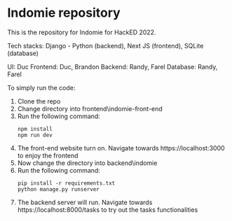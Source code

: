 # Indomie repository

This is the repository for Indomie for HackED 2022.

Tech stacks: Django - Python (backend), Next JS (frontend), SQLite (database)

UI: Duc
Frontend: Duc, Brandon
Backend: Randy, Farel
Database: Randy, Farel

To simply run the code:

1. Clone the repo
2. Change directory into frontend\indomie-front-end
3. Run the following command:
   ```
   npm install
   npm run dev
   ```
4. The front-end website turn on. Navigate towards https://localhost:3000 to enjoy the frontend
5. Now change the directory into backend\indomie
6. Run the following command:
   ```
   pip install -r requirements.txt
   python manage.py runserver
   ```
7. The backend server will run. Navigate towards https://localhost:8000/tasks to try out the tasks functionalities
